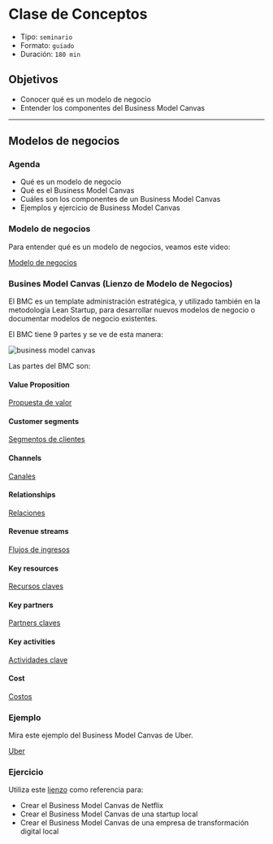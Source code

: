 # Clase de Conceptos

- Tipo: `seminario`
- Formato: `guiado`
- Duración: `180 min`

## Objetivos

- Conocer qué es un modelo de negocio
- Entender los componentes del Business Model Canvas

***

## Modelos de negocios

### Agenda

- Qué es un modelo de negocio
- Qué es el Business Model Canvas
- Cuáles son los componentes de un Business Model Canvas
- Ejemplos y ejercicio de Business Model Canvas

### Modelo de negocios

Para entender qué es un modelo de negocios, veamos este video:

[Modelo de negocios](https://youtu.be/xRyXo7mWj3A)

### Busines Model Canvas (Lienzo de Modelo de Negocios)

El BMC es un template administración estratégica, y utilizado también en la
metodología Lean Startup, para desarrollar nuevos modelos de negocio o
documentar modelos de negocio existentes.

El BMC tiene 9 partes y se ve de esta manera:

![business model canvas](https://lh4.googleusercontent.com/YwrlAijx9A8DbyZbMj6T8K-AksG0ZpTnUL8TQoufq_XqJENuEf2kVVfeIuUM-CujNXBWGnWRhXxPNOmd1SYihCU0DxfKrojEpjWaB500pnL4_wRp9K0JP29rzvf9LDXgEye7ja0wf-Q)

Las partes del BMC son:

#### Value Proposition

[Propuesta de valor](https://youtu.be/PHYKaRVGt3U)

#### Customer segments

[Segmentos de clientes](https://youtu.be/Q7_HU07fINo)

#### Channels

[Canales](https://youtu.be/nezvK969xac)

#### Relationships

[Relaciones](https://youtu.be/emEyD7vOSeI)

#### Revenue streams

[Flujos de ingresos](https://youtu.be/i2frxfkIsFA)

#### Key resources

[Recursos claves](https://youtu.be/pLdWfcLNZ1A)

#### Key partners

[Partners claves](https://youtu.be/6vVGxUFcwsQ)

#### Key activities

[Actividades clave](https://youtu.be/V7vr3JSx-yY)

#### Cost

[Costos](https://youtu.be/f_HEz1ET1JE)

### Ejemplo

Mira este ejemplo del Business Model Canvas de Uber.

[Uber](https://www.youtube.com/watch?v=HzWNBwrPfGI)

### Ejercicio

Utiliza este [lienzo](https://assets.strategyzer.com/assets/resources/the-business-model-canvas.pdf)
como referencia para:

- Crear el Business Model Canvas de Netflix
- Crear el Business Model Canvas de una startup local
- Crear el Business Model Canvas de una empresa de transformación digital local
